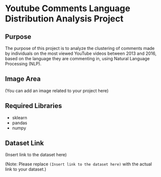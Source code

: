 # Youtube Comments Language Distribution Analysis Project

## Purpose
The purpose of this project is to analyze the clustering of comments made by individuals on the most viewed YouTube videos between 2013 and 2016, based on the language they are commenting in, using Natural Language Processing (NLP).

## Image Area
(You can add an image related to your project here)

## Required Libraries
- sklearn
- pandas
- numpy

## Dataset Link
(Insert link to the dataset here)

(Note: Please replace `(Insert link to the dataset here)` with the actual link to your dataset.)

